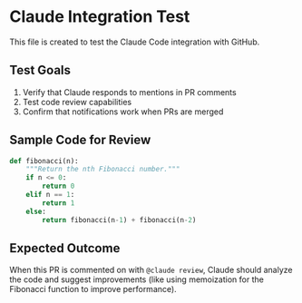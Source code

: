# Claude Integration Test

This file is created to test the Claude Code integration with GitHub.

## Test Goals

1. Verify that Claude responds to mentions in PR comments
2. Test code review capabilities
3. Confirm that notifications work when PRs are merged

## Sample Code for Review

```python
def fibonacci(n):
    """Return the nth Fibonacci number."""
    if n <= 0:
        return 0
    elif n == 1:
        return 1
    else:
        return fibonacci(n-1) + fibonacci(n-2)
```

## Expected Outcome

When this PR is commented on with `@claude review`, Claude should analyze the code and suggest improvements (like using memoization for the Fibonacci function to improve performance).